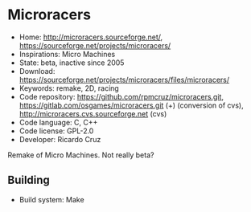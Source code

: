 # Microracers

- Home: http://microracers.sourceforge.net/, https://sourceforge.net/projects/microracers/
- Inspirations: Micro Machines
- State: beta, inactive since 2005
- Download: https://sourceforge.net/projects/microracers/files/microracers/
- Keywords: remake, 2D, racing
- Code repository: https://github.com/rpmcruz/microracers.git, https://gitlab.com/osgames/microracers.git (+) (conversion of cvs), http://microracers.cvs.sourceforge.net (cvs)
- Code language: C, C++
- Code license: GPL-2.0
- Developer: Ricardo Cruz

Remake of Micro Machines.
Not really beta?

## Building

- Build system: Make
